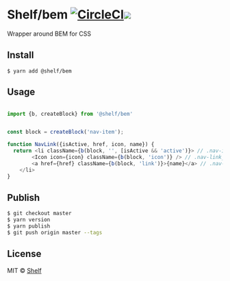 # Shelf/bem [![CircleCI](https://app.circleci.com/pipelines/github/shelfio/bem)](https://circleci.com/gh/shelfio/xxxxxx/tree/master)![](https://img.shields.io/badge/code_style-prettier-ff69b4.svg)

Wrapper around BEM for CSS

## Install

```
$ yarn add @shelf/bem
```

## Usage

```js

import {b, createBlock} from '@shelf/bem'


const block = createBlock('nav-item');

function NavLink({isActive, href, icon, name}) {
  return <li className={b(block, '', [isActive && 'active')}> // .nav-item .nav-item--active
        <Icon icon={icon} className={b(block, 'icon')} /> // .nav-link__icon
        <a href={href} className={b(block, 'link')}>{name}</a> // .nav-item__link
    </li>
}
```

## Publish

```sh
$ git checkout master
$ yarn version
$ yarn publish
$ git push origin master --tags
```

## License

MIT © [Shelf](https://shelf.io)
